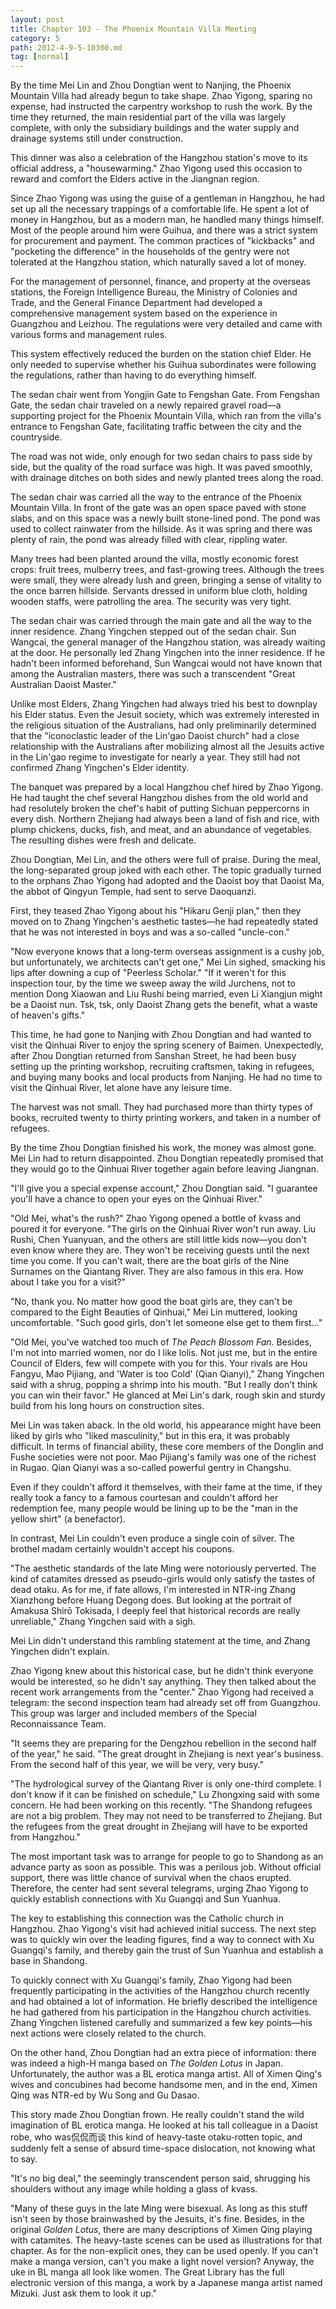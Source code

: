```yaml
---
layout: post
title: Chapter 103 - The Phoenix Mountain Villa Meeting
category: 5
path: 2012-4-9-5-10300.md
tag: [normal]
---
```


By the time Mei Lin and Zhou Dongtian went to Nanjing, the Phoenix Mountain Villa had already begun to take shape. Zhao Yigong, sparing no expense, had instructed the carpentry workshop to rush the work. By the time they returned, the main residential part of the villa was largely complete, with only the subsidiary buildings and the water supply and drainage systems still under construction.

This dinner was also a celebration of the Hangzhou station's move to its official address, a "housewarming." Zhao Yigong used this occasion to reward and comfort the Elders active in the Jiangnan region.

Since Zhao Yigong was using the guise of a gentleman in Hangzhou, he had set up all the necessary trappings of a comfortable life. He spent a lot of money in Hangzhou, but as a modern man, he handled many things himself. Most of the people around him were Guihua, and there was a strict system for procurement and payment. The common practices of "kickbacks" and "pocketing the difference" in the households of the gentry were not tolerated at the Hangzhou station, which naturally saved a lot of money.

For the management of personnel, finance, and property at the overseas stations, the Foreign Intelligence Bureau, the Ministry of Colonies and Trade, and the General Finance Department had developed a comprehensive management system based on the experience in Guangzhou and Leizhou. The regulations were very detailed and came with various forms and management rules.

This system effectively reduced the burden on the station chief Elder. He only needed to supervise whether his Guihua subordinates were following the regulations, rather than having to do everything himself.

The sedan chair went from Yongjin Gate to Fengshan Gate. From Fengshan Gate, the sedan chair traveled on a newly repaired gravel road—a supporting project for the Phoenix Mountain Villa, which ran from the villa's entrance to Fengshan Gate, facilitating traffic between the city and the countryside.

The road was not wide, only enough for two sedan chairs to pass side by side, but the quality of the road surface was high. It was paved smoothly, with drainage ditches on both sides and newly planted trees along the road.

The sedan chair was carried all the way to the entrance of the Phoenix Mountain Villa. In front of the gate was an open space paved with stone slabs, and on this space was a newly built stone-lined pond. The pond was used to collect rainwater from the hillside. As it was spring and there was plenty of rain, the pond was already filled with clear, rippling water.

Many trees had been planted around the villa, mostly economic forest crops: fruit trees, mulberry trees, and fast-growing trees. Although the trees were small, they were already lush and green, bringing a sense of vitality to the once barren hillside. Servants dressed in uniform blue cloth, holding wooden staffs, were patrolling the area. The security was very tight.

The sedan chair was carried through the main gate and all the way to the inner residence. Zhang Yingchen stepped out of the sedan chair. Sun Wangcai, the general manager of the Hangzhou station, was already waiting at the door. He personally led Zhang Yingchen into the inner residence. If he hadn't been informed beforehand, Sun Wangcai would not have known that among the Australian masters, there was such a transcendent "Great Australian Daoist Master."

Unlike most Elders, Zhang Yingchen had always tried his best to downplay his Elder status. Even the Jesuit society, which was extremely interested in the religious situation of the Australians, had only preliminarily determined that the "iconoclastic leader of the Lin'gao Daoist church" had a close relationship with the Australians after mobilizing almost all the Jesuits active in the Lin'gao regime to investigate for nearly a year. They still had not confirmed Zhang Yingchen's Elder identity.

The banquet was prepared by a local Hangzhou chef hired by Zhao Yigong. He had taught the chef several Hangzhou dishes from the old world and had resolutely broken the chef's habit of putting Sichuan peppercorns in every dish. Northern Zhejiang had always been a land of fish and rice, with plump chickens, ducks, fish, and meat, and an abundance of vegetables. The resulting dishes were fresh and delicate.

Zhou Dongtian, Mei Lin, and the others were full of praise. During the meal, the long-separated group joked with each other. The topic gradually turned to the orphans Zhao Yigong had adopted and the Daoist boy that Daoist Ma, the abbot of Qingyun Temple, had sent to serve Daoquanzi.

First, they teased Zhao Yigong about his "Hikaru Genji plan," then they moved on to Zhang Yingchen's aesthetic tastes—he had repeatedly stated that he was not interested in boys and was a so-called "uncle-con."

"Now everyone knows that a long-term overseas assignment is a cushy job, but unfortunately, we architects can't get one," Mei Lin sighed, smacking his lips after downing a cup of "Peerless Scholar." "If it weren't for this inspection tour, by the time we sweep away the wild Jurchens, not to mention Dong Xiaowan and Liu Rushi being married, even Li Xiangjun might be a Daoist nun. Tsk, tsk, only Daoist Zhang gets the benefit, what a waste of heaven's gifts."

This time, he had gone to Nanjing with Zhou Dongtian and had wanted to visit the Qinhuai River to enjoy the spring scenery of Baimen. Unexpectedly, after Zhou Dongtian returned from Sanshan Street, he had been busy setting up the printing workshop, recruiting craftsmen, taking in refugees, and buying many books and local products from Nanjing. He had no time to visit the Qinhuai River, let alone have any leisure time.

The harvest was not small. They had purchased more than thirty types of books, recruited twenty to thirty printing workers, and taken in a number of refugees.

By the time Zhou Dongtian finished his work, the money was almost gone. Mei Lin had to return disappointed. Zhou Dongtian repeatedly promised that they would go to the Qinhuai River together again before leaving Jiangnan.

"I'll give you a special expense account," Zhou Dongtian said. "I guarantee you'll have a chance to open your eyes on the Qinhuai River."

"Old Mei, what's the rush?" Zhao Yigong opened a bottle of kvass and poured it for everyone. "The girls on the Qinhuai River won't run away. Liu Rushi, Chen Yuanyuan, and the others are still little kids now—you don't even know where they are. They won't be receiving guests until the next time you come. If you can't wait, there are the boat girls of the Nine Surnames on the Qiantang River. They are also famous in this era. How about I take you for a visit?"

"No, thank you. No matter how good the boat girls are, they can't be compared to the Eight Beauties of Qinhuai," Mei Lin muttered, looking uncomfortable. "Such good girls, don't let someone else get to them first..."

"Old Mei, you've watched too much of *The Peach Blossom Fan*. Besides, I'm not into married women, nor do I like lolis. Not just me, but in the entire Council of Elders, few will compete with you for this. Your rivals are Hou Fangyu, Mao Pijiang, and 'Water is too Cold' (Qian Qianyi)," Zhang Yingchen said with a shrug, popping a shrimp into his mouth. "But I really don't think you can win their favor." He glanced at Mei Lin's dark, rough skin and sturdy build from his long hours on construction sites.

Mei Lin was taken aback. In the old world, his appearance might have been liked by girls who "liked masculinity," but in this era, it was probably difficult. In terms of financial ability, these core members of the Donglin and Fushe societies were not poor. Mao Pijiang's family was one of the richest in Rugao. Qian Qianyi was a so-called powerful gentry in Changshu.

Even if they couldn't afford it themselves, with their fame at the time, if they really took a fancy to a famous courtesan and couldn't afford her redemption fee, many people would be lining up to be the "man in the yellow shirt" (a benefactor).

In contrast, Mei Lin couldn't even produce a single coin of silver. The brothel madam certainly wouldn't accept his coupons.

"The aesthetic standards of the late Ming were notoriously perverted. The kind of catamites dressed as pseudo-girls would only satisfy the tastes of dead otaku. As for me, if fate allows, I'm interested in NTR-ing Zhang Xianzhong before Huang Degong does. But looking at the portrait of Amakusa Shirō Tokisada, I deeply feel that historical records are really unreliable," Zhang Yingchen said with a sigh.

Mei Lin didn't understand this rambling statement at the time, and Zhang Yingchen didn't explain.

Zhao Yigong knew about this historical case, but he didn't think everyone would be interested, so he didn't say anything. They then talked about the recent work arrangements from the "center." Zhao Yigong had received a telegram: the second inspection team had already set off from Guangzhou. This group was larger and included members of the Special Reconnaissance Team.

"It seems they are preparing for the Dengzhou rebellion in the second half of the year," he said. "The great drought in Zhejiang is next year's business. From the second half of this year, we will be very, very busy."

"The hydrological survey of the Qiantang River is only one-third complete. I don't know if it can be finished on schedule," Lu Zhongxing said with some concern. He had been working on this recently. "The Shandong refugees are not a big problem. They may not need to be transferred to Zhejiang. But the refugees from the great drought in Zhejiang will have to be exported from Hangzhou."

The most important task was to arrange for people to go to Shandong as an advance party as soon as possible. This was a perilous job. Without official support, there was little chance of survival when the chaos erupted. Therefore, the center had sent several telegrams, urging Zhao Yigong to quickly establish connections with Xu Guangqi and Sun Yuanhua.

The key to establishing this connection was the Catholic church in Hangzhou. Zhao Yigong's visit had achieved initial success. The next step was to quickly win over the leading figures, find a way to connect with Xu Guangqi's family, and thereby gain the trust of Sun Yuanhua and establish a base in Shandong.

To quickly connect with Xu Guangqi's family, Zhao Yigong had been frequently participating in the activities of the Hangzhou church recently and had obtained a lot of information. He briefly described the intelligence he had gathered from his participation in the Hangzhou church activities. Zhang Yingchen listened carefully and summarized a few key points—his next actions were closely related to the church.

On the other hand, Zhou Dongtian had an extra piece of information: there was indeed a high-H manga based on *The Golden Lotus* in Japan. Unfortunately, the author was a BL erotica manga artist. All of Ximen Qing's wives and concubines had become handsome men, and in the end, Ximen Qing was NTR-ed by Wu Song and Gu Dasao.

This story made Zhou Dongtian frown. He really couldn't stand the wild imagination of BL erotica manga. He looked at his tall colleague in a Daoist robe, who was侃侃而谈 this kind of heavy-taste otaku-rotten topic, and suddenly felt a sense of absurd time-space dislocation, not knowing what to say.

"It's no big deal," the seemingly transcendent person said, shrugging his shoulders without any image while holding a glass of kvass.

"Many of these guys in the late Ming were bisexual. As long as this stuff isn't seen by those brainwashed by the Jesuits, it's fine. Besides, in the original *Golden Lotus*, there are many descriptions of Ximen Qing playing with catamites. The heavy-taste scenes can be used as illustrations for that chapter. As for the non-explicit ones, they can be used openly. If you can't make a manga version, can't you make a light novel version? Anyway, the uke in BL manga all look like women. The Great Library has the full electronic version of this manga, a work by a Japanese manga artist named Mizuki. Just ask them to look it up."